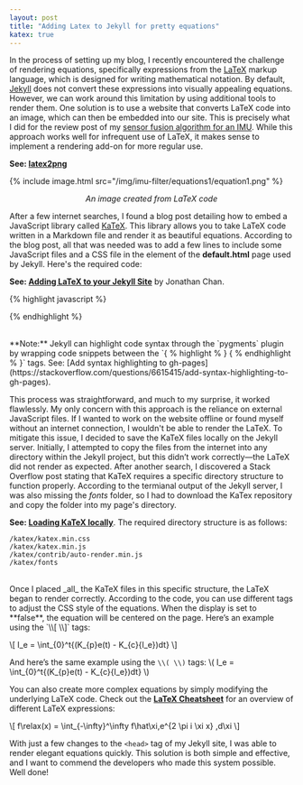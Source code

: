 ```yaml
---
layout: post
title: "Adding Latex to Jekyll for pretty equations"
katex: true
---
```


In the process of setting up my blog, I recently encountered the challenge of rendering equations, specifically expressions from the [LaTeX](https://www.latex-project.org/) markup language, which is designed for writing mathematical notation. By default, [Jekyll](https://jekyllrb.com/) does not convert these expressions into visually appealing equations. However, we can work around this limitation by using additional tools to render them. One solution is to use a website that converts LaTeX code into an image, which can then be embedded into our site. This is precisely what I did for the review post of my [sensor fusion algorithm for an IMU](/projects/arduino-libraries/2020/03/14/imu_sensor_fusion.html). While this approach works well for infrequent use of LaTeX, it makes sense to implement a rendering add-on for more regular use.

**See: [latex2png](https://www.latex2png.com/)**

{% include image.html src="/img/imu-filter/equations1/equation1.png" %}
<p align="center"><i>An image created from LaTeX code</i></p>

After a few internet searches, I found a blog post detailing how to embed a JavaScript library called [KaTeX](https://github.com/KaTeX/KaTeX). This library allows you to take LaTeX code written in a Markdown file and render it as beautiful equations. According to the blog post, all that was needed was to add a few lines to include some JavaScript files and a CSS file in the **<head>** element of the **default.html** page used by Jekyll. Here's the required code:

**See: [Adding LaTeX to your Jekyll Site](https://ionathan.ch/2021/05/19/latex-in-jekyll.html)** by Jonathan Chan.

{% highlight javascript %}
<!-- CSS -->
<link rel="stylesheet" href="https://cdn.jsdelivr.net/npm/katex@latest/dist/katex.min.css"/>

<!-- JavaScript -->
<script defer src="https://cdn.jsdelivr.net/npm/katex@latest/dist/katex.min.js"></script>
<script defer src="https://cdn.jsdelivr.net/npm/katex@latest/dist/contrib/auto-render.min.js"
  onload="renderMathInElement(document.body,{
    delimiters: [
      { left: '$$',  right: '$$',  display: true  },
      { left: '$',   right: '$',   display: false },
      { left: '\\[', right: '\\]', display: true  },
      { left: '\\(', right: '\\)', display: false }
  ]});">
</script>
{% endhighlight %}

<br>
**Note:** Jekyll can highlight code syntax through the `pygments` plugin by wrapping code snippets between the `{ % highlight <language> % } { % endhighlight % }` tags. See: [Add syntax highlighting to gh-pages](https://stackoverflow.com/questions/6615415/add-syntax-highlighting-to-gh-pages).

This process was straightforward, and much to my surprise, it worked flawlessly. My only concern with this approach is the reliance on external JavaScript files. If I wanted to work on the website offline or found myself without an internet connection, I wouldn't be able to render the LaTeX. To mitigate this issue, I decided to save the KaTeX files locally on the Jekyll server. Initially, I attempted to copy the files from the internet into any directory within the Jekyll project, but this didn’t work correctly—the LaTeX did not render as expected. After another search, I discovered a Stack Overflow post stating that KaTeX requires a specific directory structure to function properly. According to the termianal output of the Jekyll server, I was also missing the _fonts_ folder, so I had to download the KaTex repository and copy the folder into my page's directory. 

**See: [Loading KaTeX locally](https://stackoverflow.com/questions/60905163/why-katex-is-not-loaded-locally)**. The required directory structure is as follows:

```
/katex/katex.min.css
/katex/katex.min.js
/katex/contrib/auto-render.min.js
/katex/fonts
```



<br>
Once I placed _all_ the KaTeX files in this specific structure, the LaTeX began to render correctly. According to the code, you can use different tags to adjust the CSS style of the equations. When the display is set to **false**, the equation will be centered on the page. Here’s an example using the `\\[ \\]` tags:

\\[ I_e = \int_{0}^t{(K_{p}e(t) - K_{c}{I_e})dt} \\]

And here’s the same example using the `\\( \\)` tags: \\( I_e = \int_{0}^t{(K_{p}e(t) - K_{c}{I_e})dt} \\)

You can also create more complex equations by simply modifying the underlying LaTeX code. Check out the **[LaTeX Cheatsheet](https://quickref.me/latex)** for an overview of different LaTeX expressions:

\\[ f\relax(x) = \int_{-\infty}^\infty
    f\hat\xi\,e^{2 \pi i \xi x}
    \,d\xi 
\\]

With just a few changes to the `<head>` tag of my Jekyll site, I was able to render elegant equations quickly. This solution is both simple and effective, and I want to commend the developers who made this system possible. Well done!
